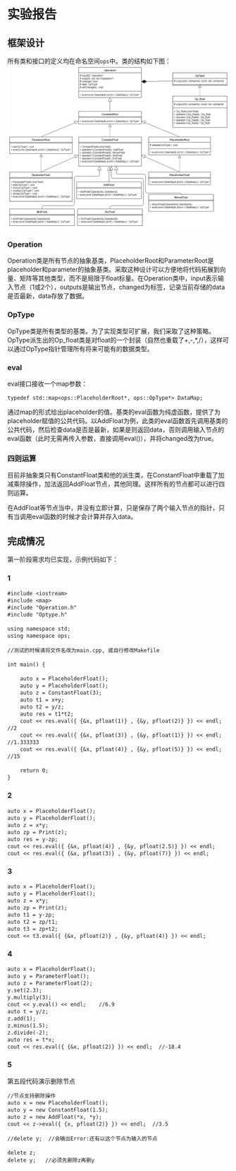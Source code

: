# 实验报告

## 框架设计

所有类和接口的定义均在命名空间`ops`中。类的结构如下图：
![UML类图](uml.png)

### Operation
Operation类是所有节点的抽象基类，PlaceholderRoot和ParameterRoot是placeholder和parameter的抽象基类。采取这种设计可以方便地将代码拓展到向量、矩阵等其他类型，而不是局限于float标量。在Operation类中，input表示输入节点（1或2个），outputs是输出节点，changed为标签，记录当前存储的data是否最新，data存放了数据。

### OpType
OpType类是所有类型的基类。为了实现类型可扩展，我们采取了这种策略。OpType派生出的Op_float类是对float的一个封装（自然也重载了+,-,*,/），这样可以通过OpType指针管理所有将来可能有的数据类型。

### eval
eval接口接收一个map参数：

	typedef std::map<ops::PlaceholderRoot*, ops::OpType*> DataMap;
通过map的形式给出placeholder的值。基类的eval函数为纯虚函数，提供了为placeholder赋值的公共代码。以AddFloat为例，此类的eval函数首先调用基类的公共代码，然后检查data是否是最新，如果是则返回data，否则调用输入节点的eval函数（此时无需再传入参数，直接调用eval()），并将changed改为true。

### 四则运算
目前非抽象类只有ConstantFloat类和他的派生类，在ConstantFloat中重载了加减乘除操作，加法返回AddFloat节点，其他同理。这样所有的节点都可以进行四则运算。

在AddFloat等节点当中，并没有立即计算，只是保存了两个输入节点的指针，只有当调用eval函数的时候才会计算并存入data。

## 完成情况

第一阶段需求均已实现，示例代码如下：

### 1

	#include <iostream>
	#include <map>
	#include "Operation.h"
	#include "Optype.h"
	
	using namespace std;
	using namespace ops;
	
	//测试的时候请将文件名改为main.cpp, 或自行修改Makefile
	
	int main() {

	    auto x = PlaceholderFloat();
	    auto y = PlaceholderFloat();
	    auto z = ConstantFloat(3);
	    auto t1 = x+y;
	    auto t2 = y/z;
	    auto res = t1*t2;
	    cout << res.eval({ {&x, pfloat(1)} , {&y, pfloat(2)} }) << endl; //2
	    cout << res.eval({ {&x, pfloat(3)} , {&y, pfloat(1)} }) << endl; //1.333333
	    cout << res.eval({ {&x, pfloat(4)} , {&y, pfloat(5)} }) << endl; //15
	
	    return 0;
	}

### 2
    auto x = PlaceholderFloat();
    auto y = PlaceholderFloat();
    auto z = x*y;
    auto zp = Print(z);
    auto res = y-zp;
    cout << res.eval({ {&x, pfloat(4)} , {&y, pfloat(2.5)} }) << endl; 
    cout << res.eval({ {&x, pfloat(3)} , {&y, pfloat(7)} }) << endl; 
### 3 
    auto x = PlaceholderFloat();
    auto y = PlaceholderFloat();
    auto z = x*y;
    auto zp = Print(z);
    auto t1 = y-zp;
    auto t2 = zp/t1;
    auto t3 = zp+t2;
    cout << t3.eval({ {&x, pfloat(2)} , {&y, pfloat(4)} }) << endl; 
### 4
    auto x = PlaceholderFloat();
    auto y = ParameterFloat();
    auto z = ParameterFloat(2);
    y.set(2.3);
    y.multiply(3);
    cout << y.eval() << endl;    //6.9
    auto t = y/z;
    z.add(1);
    z.minus(1.5);
    z.divide(-2);
    auto res = t*x;
    cout << res.eval({ {&x, pfloat(2)} }) << endl;  //-18.4
### 5
第五段代码演示删除节点

    //节点支持删除操作
    auto x = new PlaceholderFloat();
    auto y = new ConstantFloat(1.5);
    auto z = new AddFloat(*x, *y);
    cout << z->eval({ {x, pfloat(2)} }) << endl;  //3.5

    //delete y;  //会输出Error:还有以这个节点为输入的节点

    delete z;
    delete y;   //必须先删除z再删y